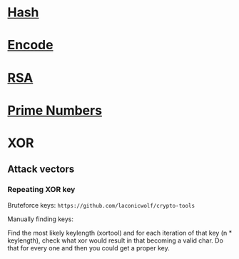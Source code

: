 # [Hash](https://github.com/PinkDraconian/InfoSecCheatSheets/blob/master/crypto/hash.md)
# [Encode](https://github.com/PinkDraconian/InfoSecCheatSheets/blob/master/crypto/encode.md)
# [RSA](https://github.com/PinkDraconian/InfoSecCheatSheets/tree/master/crypto/rsa)
# [Prime Numbers](https://github.com/PinkDraconian/InfoSecCheatSheets/blob/master/crypto/prime%20numbers.md)
# XOR
## Attack vectors
### Repeating XOR key
Bruteforce keys: `https://github.com/laconicwolf/crypto-tools`

Manually finding keys:

  Find the most likely keylength (xortool) and for each iteration of that key (n * keylength), check what xor would result in that becoming a valid char. Do that for every one and then you could get a proper key.
